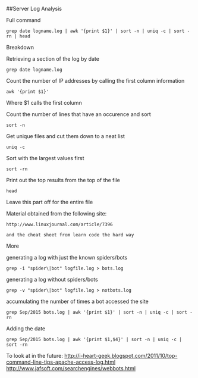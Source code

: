 ##Server Log Analysis

Full command

	grep date logname.log | awk '{print $1}' | sort -n | uniq -c | sort -rn | head

Breakdown

Retrieving a section of the log by date

	grep date logname.log

Count the number of IP addresses by calling the first column information 

	awk '{print $1}'
Where $1 calls the first column

Count the number of lines that have an occurence and sort

	sort -n

Get unique files and cut them down to a neat list

	uniq -c

Sort with the largest values first
	
	sort -rn

Print out the top results from the top of the file

	head
Leave this part off for the entire file


Material obtained from the following site:

	http://www.linuxjournal.com/article/7396

	and the cheat sheet from learn code the hard way
	
More

generating a log with just the known spiders/bots

	
	grep -i "spider\|bot" logfile.log > bots.log

generating a log without spiders/bots

	grep -v "spider\|bot" logfile.log > notbots.log

accumulating the number of times a bot accessed the site

	grep Sep/2015 bots.log | awk '{print $1}' | sort -n | uniq -c | sort -rn

Adding the date

	grep Sep/2015 bots.log | awk '{print $1,$4}' | sort -n | uniq -c | sort -rn


To look at in the future:
http://i-heart-geek.blogspot.com/2011/10/top-command-line-tips-apache-access-log.html
http://www.jafsoft.com/searchengines/webbots.html
